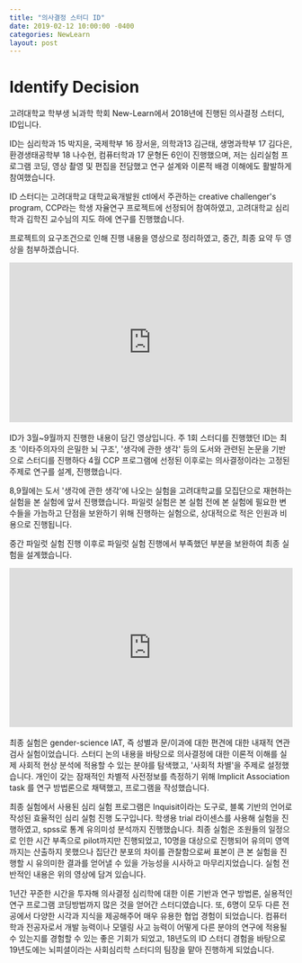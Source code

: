 ```yaml
---
title: "의사결정 스터디 ID"
date: 2019-02-12 10:00:00 -0400
categories: NewLearn
layout: post
---
```


# Identify Decision

고려대학교 학부생 뇌과학 학회 New-Learn에서 2018년에 진행된 의사결정 스터디, ID입니다.

ID는 심리학과 15 박지윤, 국제학부 16 장서윤, 의학과13 김근태, 생명과학부 17 김다은, 환경생태공학부 18 나수현, 컴퓨터학과 17 문형돈 6인이 진행했으며, 저는 심리실험 프로그램 코딩, 영상 촬영 및 편집을 전담했고 연구 설계와 이론적 배경 이해에도 활발하게 참여했습니다.

ID 스터디는 고려대학교 대학교육개발원 ctl에서 주관하는 creative challenger's program, CCP라는 학생 자율연구 프로젝트에 선정되어 참여하였고, 고려대학교 심리학과 김학진 교수님의 지도 하에 연구를 진행했습니다.

프로젝트의 요구조건으로 인해 진행 내용을 영상으로 정리하였고, 중간, 최종 요약 두 영상을 첨부하겠습니다.

<style>.embed-container { position: relative; padding-bottom: 56.25%; height: 0; overflow: hidden; max-width: 100%; } .embed-container iframe, .embed-container object, .embed-container embed { position: absolute; top: 0; left: 0; width: 100%; height: 100%; }</style><div class='embed-container'><iframe src='https://www.youtube.com/embed//-v69hGSrZkg' frameborder='0' allowfullscreen></iframe></div>
<br>
ID가 3월~9월까지 진행한 내용이 담긴 영상입니다. 주 1회 스터디를 진행했던 ID는 최초 '이타주의자의 은밀한 뇌 구조', '생각에 관한 생각' 등의 도서와 관련된 논문을 기반으로 스터디를 진행하다 4월 CCP 프로그램에 선정된 이후로는 의사결정이라는 고정된 주제로 연구를 설계, 진행했습니다.

8,9월에는 도서 '생각에 관한 생각'에 나오는 실험을 고려대학교를 모집단으로 재현하는 실험을 본 실험에 앞서 진행했습니다. 파일럿 실험은 본 실험 전에 본 실험에 필요한 변수들을 가늠하고 단점을 보완하기 위해 진행하는 실험으로, 상대적으로 적은 인원과 비용으로 진행됩니다.

중간 파일럿 실험 진행 이후로 파일럿 실험 진행에서 부족했던 부분을 보완하여 최종 실험을 설계했습니다. 

<style>.embed-container { position: relative; padding-bottom: 56.25%; height: 0; overflow: hidden; max-width: 100%; } .embed-container iframe, .embed-container object, .embed-container embed { position: absolute; top: 0; left: 0; width: 100%; height: 100%; }</style><div class='embed-container'><iframe src='https://www.youtube.com/embed//cBFuF_TqQNo' frameborder='0' allowfullscreen></iframe></div>
<br>
최종 실험은 gender-science IAT, 즉 성별과 문/이과에 대한 편견에 대한 내재적 연관 검사 실험이었습니다. 스터디 논의 내용을 바탕으로 의사결정에 대한 이론적 이해를 실제 사회적 현상 분석에 적용할 수 있는 분야를 탐색했고, '사회적 차별'을 주제로 설정했습니다. 개인이 갖는 잠재적인 차별적 사전정보를 측정하기 위해 Implicit Association task 를 연구 방법론으로 채택했고, 프로그램을 작성했습니다.

최종 실험에서 사용된 심리 실험 프로그램은 Inquisit이라는 도구로, 블록 기반의 언어로 작성된 효율적인 심리 실험 진행 도구입니다. 학생용 trial 라이센스를 사용해 실험을 진행하였고, spss로 통계 유의미성 분석까지 진행했습니다. 최종 실험은 조원들의 일정으로 인한 시간 부족으로 pilot까지만 진행되었고, 10명을 대상으로 진행되어 유의미 영역까지는 산출하지 못했으나 집단간 분포의 차이를 관찰함으로써 표본이 큰 본 실험을 진행할 시 유의미한 결과를 얻어낼 수 있을 가능성을 시사하고 마무리지었습니다. 실험 전반적인 내용은 위의 영상에 담겨 있습니다.



1년간 꾸준한 시간을 투자해 의사결정 심리학에 대한 이론 기반과 연구 방법론, 실용적인 연구 프로그램 코딩방법까지 많은 것을 얻어간 스터디였습니다. 또, 6명이 모두 다른 전공에서 다양한 시각과 지식을 제공해주어 매우 유용한 협업 경험이 되었습니다. 컴퓨터학과 전공자로서 개발 능력이나 모델링 사고 능력이 어떻게 다른 분야의 연구에 적용될 수 있는지를 경험할 수 있는 좋은 기회가 되었고, 18년도의 ID 스터디 경험을 바탕으로 19년도에는 뇌피셜이라는 사회심리학 스터디의 팀장을 맡아 진행하게 되었습니다. 
